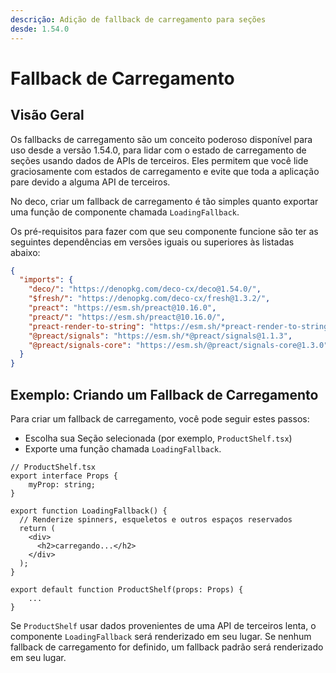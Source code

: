 ```yaml
---
descrição: Adição de fallback de carregamento para seções
desde: 1.54.0
---
```


# Fallback de Carregamento

## Visão Geral

Os fallbacks de carregamento são um conceito poderoso disponível para uso desde a versão 1.54.0,
para lidar com o estado de carregamento de seções usando dados de APIs de terceiros.
Eles permitem que você lide graciosamente com estados de carregamento e evite que toda a aplicação pare
devido a alguma API de terceiros.

No deco, criar um fallback de carregamento é tão simples quanto exportar uma função de componente
chamada `LoadingFallback`.

Os pré-requisitos para fazer com que seu componente funcione são ter
as seguintes dependências em versões iguais ou superiores às listadas abaixo:

```json
{
  "imports": {
    "deco/": "https://denopkg.com/deco-cx/deco@1.54.0/",
    "$fresh/": "https://denopkg.com/deco-cx/fresh@1.3.2/",
    "preact": "https://esm.sh/preact@10.16.0",
    "preact/": "https://esm.sh/preact@10.16.0/",
    "preact-render-to-string": "https://esm.sh/*preact-render-to-string@6.2.0",
    "@preact/signals": "https://esm.sh/*@preact/signals@1.1.3",
    "@preact/signals-core": "https://esm.sh/@preact/signals-core@1.3.0"
  }
}
```

## Exemplo: Criando um Fallback de Carregamento

Para criar um fallback de carregamento, você pode seguir estes passos:

- Escolha sua Seção selecionada (por exemplo, `ProductShelf.tsx`)
- Exporte uma função chamada `LoadingFallback`.

```tsx
// ProductShelf.tsx
export interface Props {
    myProp: string;
}

export function LoadingFallback() {
  // Renderize spinners, esqueletos e outros espaços reservados
  return (
    <div>
      <h2>carregando...</h2>
    </div>
  );
}

export default function ProductShelf(props: Props) {
    ...
}
```

Se `ProductShelf` usar dados provenientes de uma API de terceiros lenta, o componente `LoadingFallback` será renderizado em seu lugar.
Se nenhum fallback de carregamento for definido, um fallback padrão será renderizado em seu lugar.